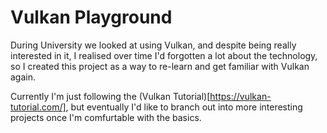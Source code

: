 # Vulkan Playground
During University we looked at using Vulkan, and despite being really interested in it, I realised over time I'd forgotten a lot about the technology, so I created this project as a way to re-learn and get familiar with Vulkan again.

Currently I'm just following the (Vulkan Tutorial)[https://vulkan-tutorial.com/], but eventually I'd like to branch out into more interesting projects once I'm comfurtable with the basics.
